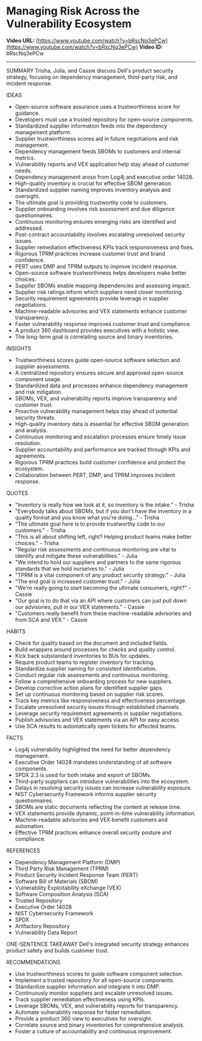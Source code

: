 # Managing Risk Across the Vulnerability Ecosystem

**Video URL:** [https://www.youtube.com/watch?v=bRscNq3ePCw](https://www.youtube.com/watch?v=bRscNq3ePCw)
**Video ID:** bRscNq3ePCw

---

SUMMARY
Trisha, Julia, and Cassie discuss Dell's product security strategy, focusing on dependency management, third-party risk, and incident response.

IDEAS
* Open-source software assurance uses a trustworthiness score for guidance.
* Developers must use a trusted repository for open-source components.
* Standardized supplier information feeds into the dependency management platform.
* Supplier trustworthiness scores aid in future negotiations and risk management.
* Dependency management feeds SBOMs to customers and internal metrics.
* Vulnerability reports and VEX application help stay ahead of customer needs.
* Dependency management arose from Log4j and executive order 14028.
* High-quality inventory is crucial for effective SBOM generation.
* Standardized supplier naming improves inventory analysis and oversight.
* The ultimate goal is providing trustworthy code to customers.
* Supplier onboarding involves risk assessment and due diligence questionnaires.
* Continuous monitoring ensures emerging risks are identified and addressed.
* Post-contract accountability involves escalating unresolved security issues.
* Supplier remediation effectiveness KPIs track responsiveness and fixes.
* Rigorous TPRM practices increase customer trust and brand confidence.
* PERT uses DMP and TPRM outputs to improve incident response.
* Open-source software trustworthiness helps developers make better choices.
* Supplier SBOMs enable mapping dependencies and assessing impact.
* Supplier risk ratings inform which suppliers need closer monitoring.
* Security requirement agreements provide leverage in supplier negotiations.
* Machine-readable advisories and VEX statements enhance customer transparency.
* Faster vulnerability response improves customer trust and compliance.
* A product 360 dashboard provides executives with a holistic view.
* The long-term goal is correlating source and binary inventories.

INSIGHTS
* Trustworthiness scores guide open-source software selection and supplier assessments.
* A centralized repository ensures secure and approved open-source component usage.
* Standardized data and processes enhance dependency management and risk mitigation.
* SBOMs, VEX, and vulnerability reports improve transparency and customer trust.
* Proactive vulnerability management helps stay ahead of potential security threats.
* High-quality inventory data is essential for effective SBOM generation and analysis.
* Continuous monitoring and escalation processes ensure timely issue resolution.
* Supplier accountability and performance are tracked through KPIs and agreements.
* Rigorous TPRM practices build customer confidence and protect the ecosystem.
* Collaboration between PERT, DMP, and TPRM improves incident response.

QUOTES
* "Inventory is really how we look at it, so inventory is the intake." - Trisha
* "Everybody talks about SBOMs, but if you don't have the inventory in a quality format and you know what you're doing..." - Trisha
* "The ultimate goal here is to provide trustworthy code to our customers." - Trisha
* "This is all about shifting left, right? Helping product teams make better choices." - Trisha
* "Regular risk assessments and continuous monitoring are vital to identify and mitigate these vulnerabilities." - Julia
* "We intend to hold our suppliers and partners to the same rigorous standards that we hold ourselves to." - Julia
* "TPRM is a vital component of any product security strategy." - Julia
* "The end goal is increased customer trust." - Julia
* "We're really going to start becoming the ultimate consumers, right?" - Cassie
* "Our goal is to do that via an API where customers can just pull down our advisories, pull in our VEX statements." - Cassie
* "Customers really benefit from these machine-readable advisories and from SCA and VEX." - Cassie

HABITS
* Check for quality based on the document and included fields.
* Build wrappers around processes for checks and quality control.
* Kick back substandard inventories to BUs for updates.
* Require product teams to register inventory for tracking.
* Standardize supplier naming for consistent identification.
* Conduct regular risk assessments and continuous monitoring.
* Follow a comprehensive onboarding process for new suppliers.
* Develop corrective action plans for identified supplier gaps.
* Set up continuous monitoring based on supplier risk scores.
* Track key metrics like responsiveness and effectiveness percentage.
* Escalate unresolved security issues through established channels.
* Leverage security requirement agreements in supplier negotiations.
* Publish advisories and VEX statements via an API for easy access.
* Use SCA results to automatically open tickets for affected teams.

FACTS
* Log4j vulnerability highlighted the need for better dependency management.
* Executive Order 14028 mandates understanding of all software components.
* SPDX 2.3 is used for both intake and export of SBOMs.
* Third-party suppliers can introduce vulnerabilities into the ecosystem.
* Delays in resolving security issues can increase vulnerability exposure.
* NIST Cybersecurity Framework informs supplier security questionnaires.
* SBOMs are static documents reflecting the content at release time.
* VEX statements provide dynamic, point-in-time vulnerability information.
* Machine-readable advisories and VEX benefit customers and automation.
* Effective TPRM practices enhance overall security posture and compliance.

REFERENCES
* Dependency Management Platform (DMP)
* Third Party Risk Management (TPRM)
* Product Security Incident Response Team (PERT)
* Software Bill of Materials (SBOM)
* Vulnerability Exploitability eXchange (VEX)
* Software Composition Analysis (SCA)
* Trusted Repository
* Executive Order 14028
* NIST Cybersecurity Framework
* SPDX
* Artifactory Repository
* Vulnerability Data Report

ONE-SENTENCE TAKEAWAY
Dell's integrated security strategy enhances product safety and builds customer trust.

RECOMMENDATIONS
* Use trustworthiness scores to guide software component selection.
* Implement a trusted repository for all open-source components.
* Standardize supplier information and integrate it into DMP.
* Continuously monitor suppliers and escalate unresolved issues.
* Track supplier remediation effectiveness using KPIs.
* Leverage SBOMs, VEX, and vulnerability reports for transparency.
* Automate vulnerability response for faster remediation.
* Provide a product 360 view to executives for oversight.
* Correlate source and binary inventories for comprehensive analysis.
* Foster a culture of accountability and continuous improvement.
